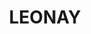 ---
lastmod: '2025-04-06T06:05:20+00:00'
latitude: -33.755476
layout: suburb
longitude: 150.678551
postcode: '2750'
state: NSW
title: LEONAY
url: /nsw/leonay/
---